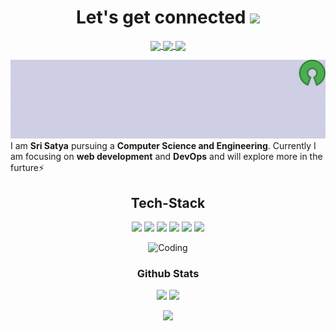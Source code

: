 <h1 align="center">Let's get connected <a target="_blank">
  <img src="https://c.tenor.com/Ud8Px21wDcYAAAAj/thisisfinland-finland.gif" height="32px" style="max-width:100%;">
  </a></h1>
<div align="center">
<p align="center"> 
<a href="https://twitter.com/SriSatya_tp">
  <img align="center" width="26px" src="https://cdn.jsdelivr.net/npm/simple-icons@v3/icons/twitter.svg" />
</a>
<a href="mailto:srisatya1187@yahoo.com">
  <img align="center" width="26px" src="https://cdn.jsdelivr.net/npm/simple-icons@v3/icons/gmail.svg" />
</a>
<a href="https://dev.to/srisatya">
  <img align="center" width="26px" src="https://cdn.jsdelivr.net/npm/simple-icons@3.13.0/icons/dev-dot-to.svg" />
</a>
</p>
</div>
<img src="Banner.gif">
I am <strong>Sri Satya</strong> pursuing a <strong>Computer Science and Engineering</strong>. Currently I am focusing on <strong>web development</strong> and <strong>DevOps</strong> and will explore more in the furture⚡
<h2 align="center">Tech-Stack</h2>
<p align="center"> 
<img src="https://img.icons8.com/color/48/000000/c-programming.png"/>
<img src="https://img.icons8.com/color/48/000000/c-plus-plus-logo.png"/>
<img src="https://img.icons8.com/color/48/000000/java-coffee-cup-logo--v1.png"/>
<img src="https://img.icons8.com/color/48/000000/html-5--v1.png"/>
<img src="https://img.icons8.com/color/48/000000/css3.png"/>
<img src="https://img.icons8.com/color/48/000000/javascript--v1.png"/>
</p>
 <div align="center">
 <img src="https://cdn.dribbble.com/users/2646423/screenshots/5507196/computer.gif" alt="Coding" width="350">
</div> 
<h3 align="center">Github Stats</h3>
<p align="center">
	
  <img width="48%" src="https://github-readme-stats.vercel.app/api?username=SriSatyaT&show_icons=true&theme=buefy" />
  <img width="48%" src="https://github-readme-streak-stats.herokuapp.com/?user=SriSatyaT&theme=cobalt" />
</p>
<div align="center">
  <img src="https://activity-graph.herokuapp.com/graph?username=SriSatyaT&bg_color=000000&color=000000&line=fcfafa&point=edeff2"></div>
